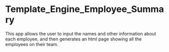 # Template_Engine_Employee_Summary

This app allows the user to input the names and other information about each employee, and then generates an html page showing all the employees on their team.

